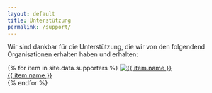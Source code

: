 ```yaml
---
layout: default
title: Unterstützung
permalink: /support/
---
```

Wir sind dankbar für die Unterstützung, die wir von den folgendend Organisationen erhalten haben und erhalten:
<div class="sponsors">
    {% for item in site.data.supporters %}
            <a class="sponsor"  href="{{ item.link }}">
                <img src="{{ item.logo }}" alt="{{ item.name }}" title="{{ item.name }}">
                <div class="sponsor-name">{{ item.name }}</div>
            </a>
    {% endfor %}
</div>